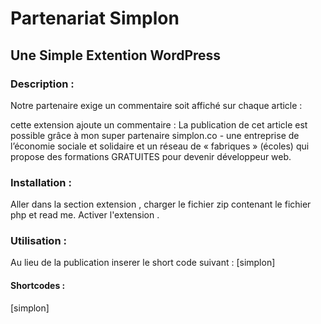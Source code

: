 ﻿# Partenariat Simplon
## Une Simple Extention WordPress

### Description :

Notre partenaire exige un commentaire soit affiché sur chaque article :

cette extension ajoute un commentaire : La publication de cet article est possible grâce à mon super partenaire simplon.co - une entreprise de
l’économie sociale et solidaire et un réseau de « fabriques » (écoles) qui propose
des formations GRATUITES pour devenir développeur web. 

### Installation :

Aller dans la section extension , charger le fichier zip contenant le fichier php et read me. Activer l'extension .

### Utilisation :

Au lieu de la publication inserer le short code suivant : [simplon]


#### Shortcodes :
[simplon]
